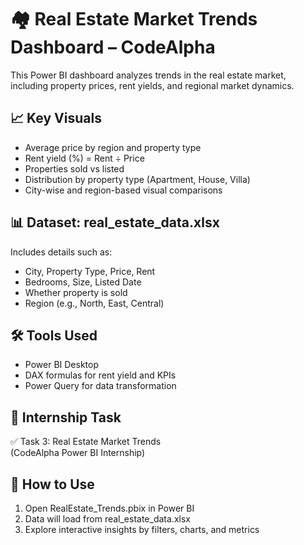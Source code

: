 # 🏘️ Real Estate Market Trends Dashboard – CodeAlpha

This Power BI dashboard analyzes trends in the real estate market, including property prices, rent yields, and regional market dynamics.

## 📈 Key Visuals
- Average price by region and property type
- Rent yield (%) = Rent ÷ Price
- Properties sold vs listed
- Distribution by property type (Apartment, House, Villa)
- City-wise and region-based visual comparisons

## 📊 Dataset: real_estate_data.xlsx
Includes details such as:
- City, Property Type, Price, Rent
- Bedrooms, Size, Listed Date
- Whether property is sold
- Region (e.g., North, East, Central)

## 🛠 Tools Used
- Power BI Desktop
- DAX formulas for rent yield and KPIs
- Power Query for data transformation

## 📌 Internship Task
✅ Task 3: Real Estate Market Trends  
(CodeAlpha Power BI Internship)

## 🔧 How to Use
1. Open RealEstate_Trends.pbix in Power BI
2. Data will load from real_estate_data.xlsx
3. Explore interactive insights by filters, charts, and metrics